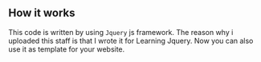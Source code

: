 ## How it works
This code is written by using `Jquery` js framework. The reason why i uploaded this staff is that I wrote it for Learning Jquery. Now you can also use it as template for your website.